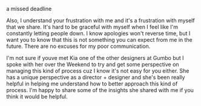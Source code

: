a missed deadline

Also, I understand your frustration with me and it's a frustration with myself that we share. It's hard to be graceful with myself when I feel like I'm constantly letting people down. I know apologies won't reverse time, but I want you to know that this is not something you can expect from me in the future. There are no excuses for my poor communication.

I'm not sure if youve met Kia one of the other designers at Gumbo but I spoke with her over the Weekend to try and get some perspective on managing this kind of process cuz I know it's not easy for you either. She has a unique perspective as a director + designer and she's been really helpful in helping me understand how to better approach this kind of process. I'm happy to share some of the insights she shared with me if you think it would be helpful.